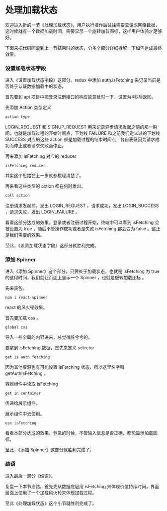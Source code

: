 # 处理加载状态

欢迎进入新的一节《处理加载状态》。用户执行操作后往往需要去请求网络数据，这时候就有一个数据加载时间，需要显示一个旋转加载图标，这样用户体验才足够好。

下面来把代码回滚到上一节结束时的状态，分多个部分详细拆解一下如何达成最终效果。

### 设置加载状态字段

进入《设置加载状态字段》这部分。redux 中添加 auth.isFetching 来记录当前是否处于认证数据加载中的状态。

首先要到 api 项目中把登录注册接口的响应故意延时一下，设置为4秒后返回。

先添加 Action 类型定义

```diff
action type
```

LOGIN_REQUEST 和 SIGNUP_REQUEST 用来记录异步请求发起之前的那一瞬间，也就是加载过程的开始时间点，下划线 FAILURE 和之前我们定义过的下划线 SUCCESS 对应的这些 action 都是加载过程的结束时间点，各自表征因为请求成功而停止或者请求失败而停止。


再来添加 isFetching 对应的 reducer

```
isFetching reducer
```

其实这个思路在上一步就都梳理清楚了。


再来看这些类型的 action 都在何时发出。

```diff
call action
```

注册请求发起前，发出 LOGIN_REQUEST ，请求成功，发出 LOGIN_SUCCESS ，请求失败，发出 LOGIN_FAILURE 。

看看这部分达成的效果。登录或者注册过程开始，终端中可以看到 isFetching 会被设置为 true ，随后不管操作成功或者是失败 isFetching 都会变为 false 。这正是我们需要的效果。

至此，《设置加载状态字段》这部分就胜利完成。


### 添加 Spinner

进入《添加 Spinner》这个部分。只要处于加载状态，也就是 isFetching 为 true 的这段时间，我们就让页面上显示一个 Spinner ，也就是旋转加载图标 。

先来装包。

```
npm i react-spinner
```

react 的风火轮效果。


首先要加载 css 。

```
global css
```

导入一些全局的内容进来，总觉得脏兮兮的。


要拿到 isFetching 数据，首先来定义 selector

```
get is auth fetching
```

因为其他资源也有可能设置 isFetching 状态，所以这里名字叫  getAuthIsFetching  。


容器组件中读取 isFetching

```
get in container
```

传递给展示组件。

展示组件中去使用。

```
use isFetching
```


看看本部分达成的效果。登录的时候，不管输入信息是否正确，都能显示加载图标。

至此，《添加 Spinner》这部分就胜利完成了。


### 结语

进入最后一部分《结语》。

复盘一下本节思路。首先先从数据底层用 isFetching 来体现价值持续时间，界面层面上使用了一个加载风火轮来体现加载过程。

至此《处理加载状态》这个小节就胜利完成了。